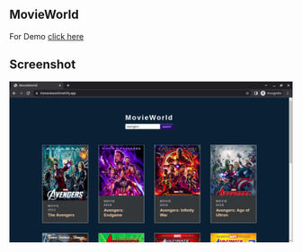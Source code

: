 ## MovieWorld

For Demo [click here](https://itsmovieworld.netlify.app/)

## Screenshot

<div align="center">
<img src="./screenshots/Screenshot.png"/>
</div>
